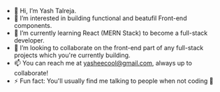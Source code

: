 - 👋 Hi, I’m Yash Talreja.
- 👀 I’m interested in building functional and beatufil Front-end components.
- 🌱 I’m currently learning React (MERN Stack) to become a full-stack developer.
- 💞️ I’m looking to collaborate on the front-end part of any full-stack projects which you're currently building.
- 📫 You can reach me at yasheecool@gmail.com, always up to collaborate!
- ⚡ Fun fact: You'll usually find me talking to people when not coding 🤪

<!---
yasheecool/yasheecool is a ✨ special ✨ repository because its `README.md` (this file) appears on your GitHub profile.
You can click the Preview link to take a look at your changes.
--->
